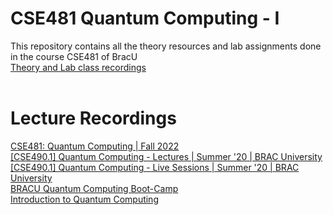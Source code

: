 # CSE481 Quantum Computing - I
This repository contains all the theory resources and lab assignments done in the course CSE481 of BracU <br>
[Theory and Lab class recordings](https://youtube.com/playlist?list=PLtQXTSdoymQe7ou_ibB_YzUsmA3jJxSJ8&si=QXcZC2C85TFqp7ku)
<br></br>
# Lecture Recordings
[CSE481: Quantum Computing | Fall 2022](https://youtube.com/playlist?list=PL-lCYwFS3hp2T0MAwY0MmQpWaQF0pmsJv&si=cOFEJzqMsv2vs-kU) <br>
[[CSE490.1] Quantum Computing - Lectures | Summer '20 | BRAC University](https://youtube.com/playlist?list=PLvj5w6iNZqVh1xEngYv-YRrV00O89HVrb&si=-PQbFe_YA5cn8Tm6) <br>
[[CSE490.1] Quantum Computing - Live Sessions | Summer '20 | BRAC University](https://youtube.com/playlist?list=PLvj5w6iNZqVjI42wggGqWM3qUqibQcbgn&si=IEsCXf1sI58iZ_AG) <br>
[BRACU Quantum Computing Boot-Camp](https://youtube.com/playlist?list=PLvj5w6iNZqVg_f6tGzuWkNj873pkHjrvK&si=kYR1Jtt0tgso-vsi) <br>
[Introduction to Quantum Computing](https://youtube.com/playlist?list=PLnK6MrIqGXsJfcBdppW3CKJ858zR8P4eP&si=miy3nBTYgDpyxonJ)


